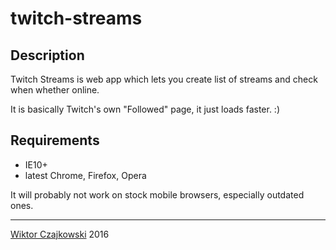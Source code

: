 # twitch-streams

## Description

Twitch Streams is web app which lets you create list of streams and check when whether online.

It is basically Twitch's own "Followed" page, it just loads faster. :)

## Requirements
- IE10+
- latest Chrome, Firefox, Opera

It will probably not work on stock mobile browsers, especially outdated ones.

-------------------------------------

[Wiktor Czajkowski](http://wiktorczajkowski.xyz) 2016
